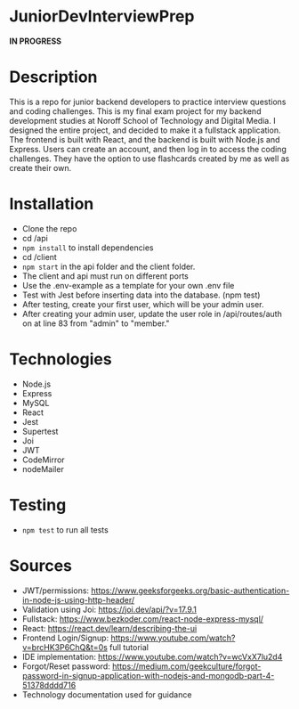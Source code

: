 # JuniorDevInterviewPrep

**IN PROGRESS**

# Description

This is a repo for junior backend developers to practice interview questions and coding challenges.
This is my final exam project for my backend development studies at Noroff School of Technology and Digital Media.
I designed the entire project, and decided to make it a fullstack application.
The frontend is built with React, and the backend is built with Node.js and Express. Users can create an account, and
then log in to access the coding challenges. They have the option to use flashcards created by me as well as create
their own.

# Installation

- Clone the repo
- cd /api
- `npm install` to install dependencies
- cd /client
- `npm start` in the api folder and the client folder.
- The client and api must run on different ports
- Use the .env-example as a template for your own .env file
- Test with Jest before inserting data into the database. (npm test)
- After testing, create your first user, which will be your admin user.
- After creating your admin user, update the user role in /api/routes/auth on at line
83 from "admin" to "member."

# Technologies

- Node.js
- Express
- MySQL
- React
- Jest
- Supertest
- Joi
- JWT
- CodeMirror
- nodeMailer

# Testing

- `npm test` to run all tests

# Sources

- JWT/permissions: https://www.geeksforgeeks.org/basic-authentication-in-node-js-using-http-header/
- Validation using Joi: https://joi.dev/api/?v=17.9.1
- Fullstack: https://www.bezkoder.com/react-node-express-mysql/
- React: https://react.dev/learn/describing-the-ui
- Frontend Login/Signup: https://www.youtube.com/watch?v=brcHK3P6ChQ&t=0s full tutorial
- IDE implementation: https://www.youtube.com/watch?v=wcVxX7lu2d4
- Forgot/Reset password: https://medium.com/geekculture/forgot-password-in-signup-application-with-nodejs-and-mongodb-part-4-51378dddd716
- Technology documentation used for guidance
